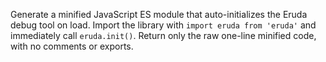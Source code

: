 Generate a minified JavaScript ES module that auto-initializes the Eruda debug tool on load. 
Import the library with `import eruda from 'eruda'` and immediately call `eruda.init()`. 
Return only the raw one-line minified code, with no comments or exports.